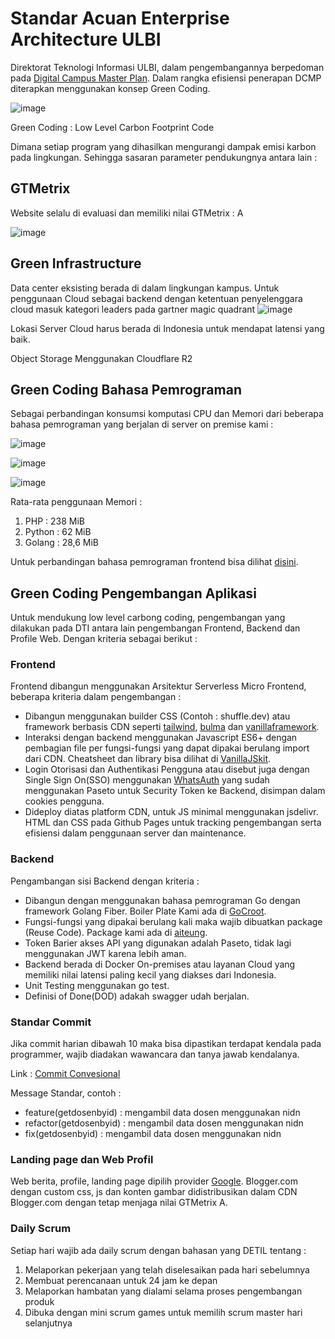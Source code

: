 # Standar Acuan Enterprise Architecture ULBI

Direktorat Teknologi Informasi ULBI, dalam pengembangannya berpedoman pada [Digital Campus Master Plan](DCMP202023-2027.pdf.pdf).
Dalam rangka efisiensi penerapan DCMP diterapkan menggunakan konsep Green Coding.

![image](https://github.com/ditif/devops/assets/11188109/83a9cb3a-a932-4244-9de2-feb13a76fcad)

Green Coding : Low Level Carbon Footprint Code

Dimana setiap program yang dihasilkan mengurangi dampak emisi karbon pada lingkungan. Sehingga sasaran parameter pendukungnya antara lain :

## GTMetrix

Website selalu di evaluasi dan memiliki nilai GTMetrix : A

![image](https://user-images.githubusercontent.com/11188109/222995180-6544137c-0068-4861-a1c4-0704b2ea11e4.png)

## Green Infrastructure

Data center eksisting berada di dalam lingkungan kampus. Untuk penggunaan Cloud sebagai backend dengan ketentuan penyelenggara cloud masuk kategori leaders pada gartner magic quadrant
![image](https://github.com/ditif/devops/assets/11188109/0547d1d9-37db-4592-ba26-33a143761454)

Lokasi Server Cloud harus berada di Indonesia untuk mendapat latensi yang baik.

Object Storage Menggunakan Cloudflare R2

## Green Coding Bahasa Pemrograman

Sebagai perbandingan konsumsi komputasi CPU dan Memori dari beberapa bahasa pemrograman yang berjalan di server on premise kami :

![image](https://github.com/ditif/devops/assets/11188109/25a0cbc9-8d0b-46b4-88c1-b46b9d486602)

![image](https://github.com/ditif/devops/assets/11188109/7ad9d39b-6c1f-4bc5-8c9f-a21066e79659)

![image](https://github.com/ditif/devops/assets/11188109/58582ef3-8eba-4849-be21-fd7b5d702eb0)

Rata-rata penggunaan Memori :
1. PHP : 238 MiB
2. Python : 62 MiB
3. Golang : 28,6 MiB

Untuk perbandingan bahasa pemrograman frontend bisa dilihat [disini](https://krausest.github.io/js-framework-benchmark/current.html).

## Green Coding Pengembangan Aplikasi

Untuk mendukung low level carbong coding, pengembangan yang dilakukan pada DTI antara lain pengembangan Frontend, Backend dan Profile Web. Dengan kriteria sebagai berikut :

### Frontend

Frontend dibangun menggunakan Arsitektur Serverless Micro Frontend,
beberapa kriteria dalam pengembangan :
* Dibangun menggunakan builder CSS (Contoh : shuffle.dev) atau framework berbasis CDN seperti [tailwind](https://tailwindcss.com/), [bulma](https://bulma.io/) dan [vanillaframework](https://vanillaframework.io/).
* Interaksi dengan backend menggunakan Javascript ES6+ dengan pembagian file per fungsi-fungsi yang dapat dipakai berulang import dari CDN. Cheatsheet dan library bisa dilihat di [VanillaJSkit](https://vanillajskit.github.io/).
* Login Otorisasi dan Authentikasi Pengguna atau disebut juga dengan Single Sign On(SSO) menggunakan [WhatsAuth](https://github.com/whatsauth/) yang sudah menggunakan Paseto untuk Security Token ke Backend, disimpan dalam cookies pengguna.
* Dideploy diatas platform CDN, untuk JS minimal menggunakan jsdelivr. HTML dan CSS pada Github Pages untuk tracking pengembangan serta efisiensi dalam penggunaan server dan maintenance.

### Backend

Pengambangan sisi Backend dengan kriteria :
* Dibangun dengan menggunakan bahasa pemrograman Go dengan framework Golang Fiber. Boiler Plate Kami ada di [GoCroot](https://github.com/gocroot/gocroot).
* Fungsi-fungsi yang dipakai berulang kali maka wajib dibuatkan package (Reuse Code). Package kami ada di [aiteung](https://github.com/aiteung).
* Token Barier akses API yang digunakan adalah Paseto, tidak lagi menggunakan JWT karena lebih aman.
* Backend berada di Docker On-premises atau layanan Cloud yang memiliki nilai latensi paling kecil yang diakses dari Indonesia.
* Unit Testing menggunakan go test.
* Definisi of Done(DOD) adakah swagger udah berjalan.

### Standar Commit

Jika commit harian dibawah 10 maka bisa dipastikan terdapat kendala pada programmer, wajib diadakan wawancara dan tanya jawab kendalanya.

Link :
[Commit Convesional](https://www.conventionalcommits.org/en/v1.0.0/)

Message Standar, contoh :
* feature(getdosenbyid) : mengambil data dosen menggunakan nidn
* refactor(getdosenbyid) : mengambil data dosen menggunakan nidn
* fix(getdosenbyid) : mengambil data dosen menggunakan nidn


### Landing page dan Web Profil

Web berita, profile, landing page dipilih provider [Google](https://cloud.google.com/architecture/reduce-carbon-footprint). Blogger.com dengan custom css, js dan konten gambar didistribusikan dalam CDN Blogger.com dengan tetap menjaga nilai GTMetrix A.

### Daily Scrum

Setiap hari wajib ada daily scrum dengan bahasan yang DETIL tentang :
1. Melaporkan pekerjaan yang telah diselesaikan pada hari sebelumnya
2. Membuat perencanaan untuk 24 jam ke depan
3. Melaporkan hambatan yang dialami selama proses pengembangan produk
4. Dibuka dengan mini scrum games untuk memilih scrum master hari selanjutnya
